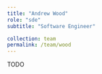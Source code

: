 ```yaml
---
title: "Andrew Wood"
role: "sde"
subtitle: "Software Engineer"

collection: team
permalink: /team/wood
---
```


TODO